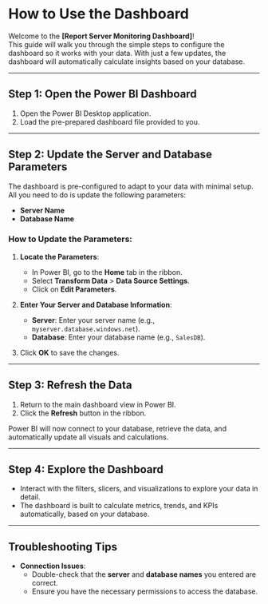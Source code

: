 # **How to Use the Dashboard**

Welcome to the **[Report Server Monitoring Dashboard]**!  
This guide will walk you through the simple steps to configure the dashboard so it works with your data. With just a few updates, the dashboard will automatically calculate insights based on your database.

---

## **Step 1: Open the Power BI Dashboard**

1. Open the Power BI Desktop application.
2. Load the pre-prepared dashboard file provided to you.

---

## **Step 2: Update the Server and Database Parameters**

The dashboard is pre-configured to adapt to your data with minimal setup. All you need to do is update the following parameters:  

- **Server Name**  
- **Database Name**  

### **How to Update the Parameters**:

1. **Locate the Parameters**:  
   - In Power BI, go to the **Home** tab in the ribbon.  
   - Select **Transform Data** > **Data Source Settings**.  
   - Click on **Edit Parameters**.

2. **Enter Your Server and Database Information**:  
   - **Server**: Enter your server name (e.g., `myserver.database.windows.net`).  
   - **Database**: Enter your database name (e.g., `SalesDB`).  

3. Click **OK** to save the changes.

---

## **Step 3: Refresh the Data**

1. Return to the main dashboard view in Power BI.  
2. Click the **Refresh** button in the ribbon.  

Power BI will now connect to your database, retrieve the data, and automatically update all visuals and calculations.

---

## **Step 4: Explore the Dashboard**

- Interact with the filters, slicers, and visualizations to explore your data in detail.  
- The dashboard is built to calculate metrics, trends, and KPIs automatically, based on your database.

---

## **Troubleshooting Tips**

- **Connection Issues**:
  - Double-check that the **server** and **database names** you entered are correct.  
  - Ensure you have the necessary permissions to access the database. 
